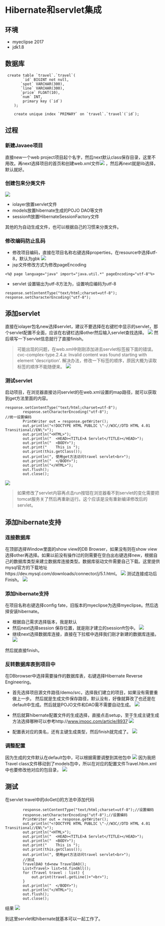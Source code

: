 # Hibernate和servlet集成

## 环境
- myeclipse 2017
- jdk1.8
## 数据库
```
 create table `travel`.`travel`(
        `id` BIGINT not null,
       `spot` VARCHAR(300),
       `line` VARCHAR(300),
       `price` FLOAT(10),
       `num` INT,
        primary key (`id`)
    );

    create unique index `PRIMARY` on `travel`.`travel`(`id`);
```
## 过程
### 新建Javaee项目
直接new一个web project项目起个名字，然后next默认class保存目录，这里不用改。再next选择项目的首页和创建web.xml文件![](http://markdownpic.oss-cn-shenzhen.aliyuncs.com/18-4-21/16530995.jpg)
，然后再next就是lib选择，默认就好。
### 创建包来分类文件
![](http://markdownpic.oss-cn-shenzhen.aliyuncs.com/18-4-21/66920596.jpg)

- iolayer放置servlet文件
- models放置hibernate生成的POJO DAO等文件
- sessionft放置HibernateSessionFactory文件

其他的为自动生成文件，也可以根据自己的习惯来分类文件。
### 修改编码防止乱码
- 修改项目编码，直接在项目名称右键选择properties，在resource中选择utf-8，默认为gbk
![](http://markdownpic.oss-cn-shenzhen.aliyuncs.com/18-4-21/56376576.jpg)
- jsp文件修改方式为修改pageEncoding
```
<%@ page language="java" import="java.util.*" pageEncoding="utf-8"%>
```
- servlet 设置输出为utf-8方法为，设置响应编码为utf-8
```
response.setContentType("text/html;charset=utf-8");
response.setCharacterEncoding("utf-8");
```

## 添加servlet
直接在iolayer包名new选择servlet，建议不要选择在右键栏中显示的servlet，那个servlet配置不全面，应该在右键栏选择other然后输入servlet查找选择。
![](http://markdownpic.oss-cn-shenzhen.aliyuncs.com/18-4-21/5688583.jpg)
然后填写一下servlet信息就行了直接finish。
> 可能出现的问题，在web.xml中刚刚添加进去servlet标签报下面的错误。
> cvc-complex-type.2.4.a: Invalid content was found starting with element 'description'. 
> 解决办法，修改一下标签的顺序，原因大概为读取标签的顺序不能随便来。
> ![](http://markdownpic.oss-cn-shenzhen.aliyuncs.com/18-4-21/85961053.jpg)

### 测试servlet
启动项目，在浏览器直接访问servlet的在web.xml设置的map路径，就可以获取到get方法里面的内容。
```
response.setContentType("text/html;charset=utf-8");
		response.setCharacterEncoding("utf-8");
//统一设置编码
		PrintWriter out = response.getWriter();
		out.println("<!DOCTYPE HTML PUBLIC \"-//W3C//DTD HTML 4.01 Transitional//EN\">");
		out.println("<HTML>");
		out.println("  <HEAD><TITLE>A Servlet</TITLE></HEAD>");
		out.println("  <BODY>");
		out.print("    This is ");
		out.print(this.getClass());
		out.println(", 使用get方法访问travel servlet<br>");
		out.println("  </BODY>");
		out.println("</HTML>");
		out.flush();
		out.close();
```
![](http://markdownpic.oss-cn-shenzhen.aliyuncs.com/18-4-21/21323858.jpg)

> 如果修改了servlet内容再点击run按钮在浏览器看不到servlet的变化需要把tomcat服务关了然后再重新运行。这个应该是没有重新编译修改后的servlet。

## 添加hibernate支持

### 连接数据库
在顶部选择Window里面的show view的DB Browser，如果没有则在show view选择other再选择。如果以前没有操作过的则需要在空白出右键选择new，根据自己的数据库类型来建立数据库连接类型。数据库驱动文件需要自己下载。这里提供mysql官方的下载地址https://dev.mysql.com/downloads/connector/j/5.1.html。
![](http://markdownpic.oss-cn-shenzhen.aliyuncs.com/18-4-21/66768328.jpg)
测试连接成功后Finish。
![](http://markdownpic.oss-cn-shenzhen.aliyuncs.com/18-4-21/17212219.jpg)
### 添加hibernate支持
在项目名称右键选择config fate，旧版本的myeclipse为选择myeclipse。然后选择安装hibernate。

- 根据自己需求选择版本，我是默认
- 然后next选择session 保存位置，就是刚才建立的sessionft包中。
![](http://markdownpic.oss-cn-shenzhen.aliyuncs.com/18-4-21/88009713.jpg)
- 继续next选择数据库连接，直接在下拉框中选择我们刚才新建的数据库连接。
![](http://markdownpic.oss-cn-shenzhen.aliyuncs.com/18-4-21/2683730.jpg)

然后就直接finish。
### 反转数据库表到项目中
在DBbrowser中选择需要操作的数据库表，右键选择Hibernate Reverse Engineering。

- 首先选择项目源文件路径/demo/src，选择我们建立的项目，如果没有需要重做上一步。 然后就是生成文件保存路径，默认没有，好像就算改了也还是在default中生成。然后就是POJO文件和DAO需不需要自动生成。
![](http://markdownpic.oss-cn-shenzhen.aliyuncs.com/18-4-21/8767065.jpg)

- 然后就算hibernate配置文件的生成选择，直接点击setup，至于生成主键生成方法选择哪种可以参考http://www.imooc.com/article/8937
![](http://markdownpic.oss-cn-shenzhen.aliyuncs.com/18-4-21/13922535.jpg)
- 配置表对应的类名，还有主键生成类型，然后finish就完成了。
![](http://markdownpic.oss-cn-shenzhen.aliyuncs.com/18-4-21/53103744.jpg)

### 调整配置
因为生成的文件默认在default包中，可以根据需要调整到其他包中
![](http://markdownpic.oss-cn-shenzhen.aliyuncs.com/18-4-21/92403834.jpg)
因为我把Travel class文件移动到了models包中，所以在对应的配置文件Travel.hbm.xml中也要修改他对应的包目录，
![](http://markdownpic.oss-cn-shenzhen.aliyuncs.com/18-4-21/59217964.jpg)

## 测试

在servlet  travel中的doGet()的方法中添加代码

```
		response.setContentType("text/html;charset=utf-8");//设置编码
		response.setCharacterEncoding("utf-8");//设置编码
		PrintWriter out = response.getWriter();
		out.println("<!DOCTYPE HTML PUBLIC \"-//W3C//DTD HTML 4.01 Transitional//EN\">");
		out.println("<HTML>");
		out.println("  <HEAD><TITLE>A Servlet</TITLE></HEAD>");
		out.println("  <BODY>");
		out.print("    This is ");
		out.print(this.getClass());
		out.println(", 使用get方法访问travel servlet<br>");
		//测试
		TravelDAO td=new TravelDAO();
		List<Travel> list=td.findAll();
		for (Travel travel : list) {
			out.print(travel.getLine()+"<br>");
		}
		out.println("  </BODY>");
		out.println("</HTML>");
		out.flush();
		out.close();
```
结果
![](http://markdownpic.oss-cn-shenzhen.aliyuncs.com/18-4-21/21307273.jpg)

到这里servlet和hibernate就基本可以一起工作了。
<!--stackedit_data:
eyJoaXN0b3J5IjpbNzAyMzg0MDc1XX0=
-->
